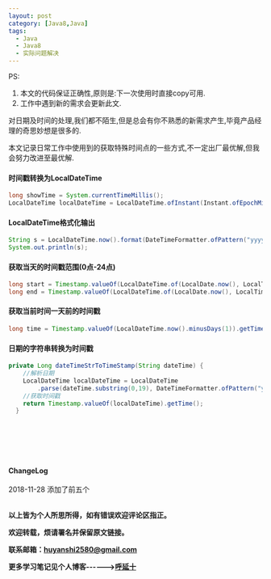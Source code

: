 ```yaml
---
layout: post
category: [Java8,Java]
tags:
  - Java
  - Java8
  - 实际问题解决
---
```

PS:
1. 本文的代码保证正确性,原则是:下一次使用时直接copy可用.
2. 工作中遇到新的需求会更新此文.

对日期及时间的处理,我们都不陌生,但是总会有你不熟悉的新需求产生,毕竟产品经理的奇思妙想是很多的.

本文记录日常工作中使用到的获取特殊时间点的一些方式,不一定出厂最优解,但我会努力改进至最优解.


#### 时间戳转换为LocalDateTime

```java
long showTime = System.currentTimeMillis();
LocalDateTime localDateTime = LocalDateTime.ofInstant(Instant.ofEpochMilli(showTime),ZoneId.of("Asia/Shanghai"));
```

#### LocalDateTime格式化输出

```java
String s = LocalDateTime.now().format(DateTimeFormatter.ofPattern("yyyy-MM-dd HH:mm:ss"));
System.out.println(s);
```

#### 获取当天的时间戳范围(0点-24点)

```java
long start = Timestamp.valueOf(LocalDateTime.of(LocalDate.now(), LocalTime.MIN)).getTime();
long end = Timestamp.valueOf(LocalDateTime.of(LocalDate.now(), LocalTime.MAX)).getTime();
```

#### 获取当前时间一天前的时间戳

```java
long time = Timestamp.valueOf(LocalDateTime.now().minusDays(1)).getTime();
```

#### 日期的字符串转换为时间戳

```java
private Long dateTimeStrToTimeStamp(String dateTime) {
    //解析日期
    LocalDateTime localDateTime = LocalDateTime
        .parse(dateTime.substring(0,19), DateTimeFormatter.ofPattern("yyyy-MM-dd HH:mm:ss"));
    //获取时间戳
    return Timestamp.valueOf(localDateTime).getTime();
  }
```





<br>
<br>
<br>
<br>
<h4>ChangeLog</h4>
2018-11-28 添加了前五个
<br>
<br>

**以上皆为个人所思所得，如有错误欢迎评论区指正。**

**欢迎转载，烦请署名并保留原文链接。**

**联系邮箱：huyanshi2580@gmail.com**

**更多学习笔记见个人博客------><a href="{{ site.baseurl }}/">呼延十</a>**
